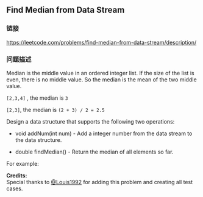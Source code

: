 ## Find Median from Data Stream  
### 链接  
https://leetcode.com/problems/find-median-from-data-stream/description/  
### 问题描述
Median is the middle value in an ordered integer list. If the size of the list is even, there is no middle value. So the median is the mean of the two middle value.

`[2,3,4]` , the median is `3`

`[2,3]`, the median is `(2 + 3) / 2 = 2.5` 


Design a data structure that supports the following two operations:


- void addNum(int num) - Add a integer number from the data stream to the data structure.
- double findMedian() - Return the median of all elements so far.


For example:

**Credits:**<br />Special thanks to [@Louis1992](https://leetcode.com/discuss/user/Louis1992) for adding this problem and creating all test cases.
